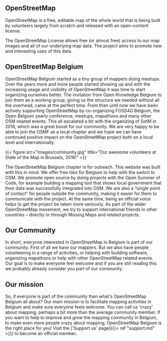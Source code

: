 ## OpenStreetMap

OpenStreetMap is a free, editable map of the whole world that is being built by volunteers largely from scratch and released with an open-content license.

The OpenStreetMap License allows free (or almost free) access to our map images and all of our underlying map data. The project aims to promote new and interesting uses of this data.

## OpenStreetMap Belgium

OpenStreetMap Belgium started as a tiny group of mappers doing meetups. Over the years more and more people started showing up and with the increasing usage and visibility of OpenStreetMap it was time to start organizing ourselves better. The invitation from Open Knowledge Belgium to join them as a working group, giving us the structure we needed without all the overhead, came at the perfect time. From then until now we have been actively supporting OpenStreetMap by co-organizing FOSS4G Belgium, the Open Belgium yearly conference, meetups, mapathons and many other OSM related events. This all escalated a bit with the organizing of SotM in 2016, which was a great boost for our community. We are very happy to be able to join the OSMF as a local chapter and we hope we can have continued positive impact on the OpenStreetMap project both on a local level and internationally.

{{< figure src="images/community.jpg" title="Our awesome volunteers at State of the Map in Brussels, 2016!" >}}

The OpenStreetMap Belgium chapter is for outreach. This website was built with this in mind. We offer free tiles for Belgium to help with the switch to OSM. We promote open source by doing projects with the Open Summer of Code, for example building a mapping tool that shows local government that their data was successfully integrated into OSM. We are also a “single point of contact” for people outside the community, making it easier for them to communicate with the project. At the same time, being an official voice helps to get the project be taken more seriously. As part of the wider OpenStreetMap movement, we try to support international friends in other countries – directly or through Missing Maps and related projects.

## Our Community

In short, everyone interested in OpenStreetMap in Belgium is part of our community. First of all we have our mappers. But we also have people volunteering in a range of activities, or helping with building software, organizing mapathons or help with other OpenStreetMap related events. Our goal is to make everyone feel welcome and if you are still reading this we probably already consider you part of our community.

## Our mission

So, if everyone is part of the community then what's OpenStreetMap Belgium all about? Our main mission is to facilitate mapping activities in Belgium and make sure everyone feels welcome. You can call us 'crazy' about mapping, perhaps a bit more than the average community member. If you want to help to improve and grow the mapping community in Belgium, to make even more people crazy about mapping, OpenStreetMap Belgium is the right place for you! Visit the ['Support us' page]({{< ref "support.md" >}}) to become an official member.
